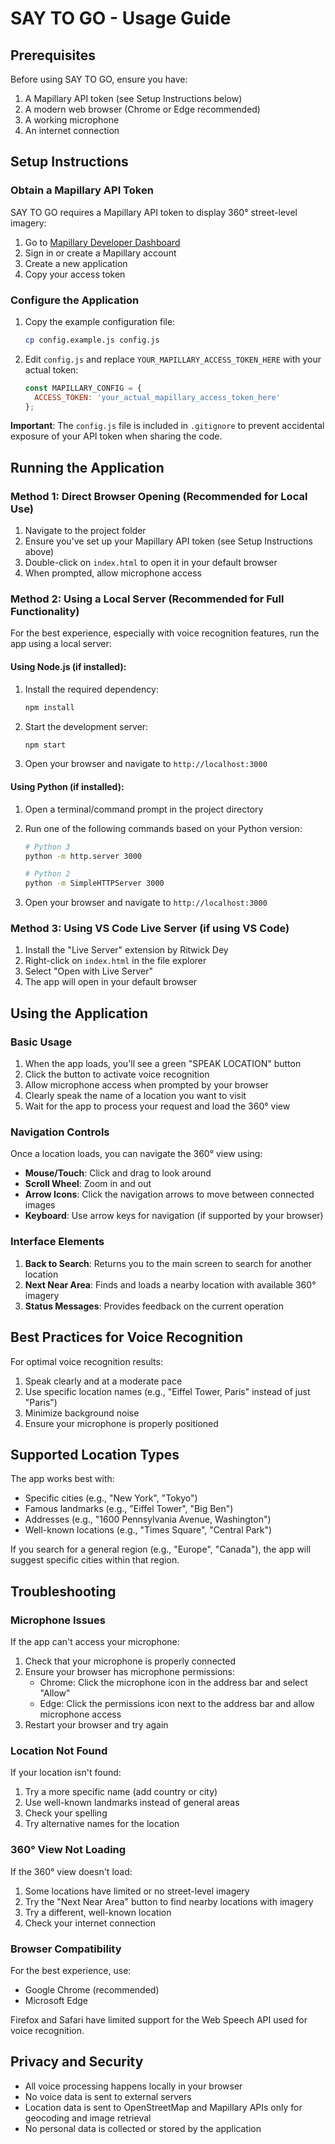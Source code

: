 # SAY TO GO - Usage Guide

## Prerequisites

Before using SAY TO GO, ensure you have:

1. A Mapillary API token (see Setup Instructions below)
2. A modern web browser (Chrome or Edge recommended)
3. A working microphone
4. An internet connection

## Setup Instructions

### Obtain a Mapillary API Token

SAY TO GO requires a Mapillary API token to display 360° street-level imagery:

1. Go to [Mapillary Developer Dashboard](https://www.mapillary.com/dashboard/developers)
2. Sign in or create a Mapillary account
3. Create a new application
4. Copy your access token

### Configure the Application

1. Copy the example configuration file:
   ```bash
   cp config.example.js config.js
   ```
   
2. Edit `config.js` and replace `YOUR_MAPILLARY_ACCESS_TOKEN_HERE` with your actual token:
   ```javascript
   const MAPILLARY_CONFIG = {
     ACCESS_TOKEN: 'your_actual_mapillary_access_token_here'
   };
   ```

**Important**: The `config.js` file is included in `.gitignore` to prevent accidental exposure of your API token when sharing the code.

## Running the Application

### Method 1: Direct Browser Opening (Recommended for Local Use)

1. Navigate to the project folder
2. Ensure you've set up your Mapillary API token (see Setup Instructions above)
3. Double-click on `index.html` to open it in your default browser
4. When prompted, allow microphone access

### Method 2: Using a Local Server (Recommended for Full Functionality)

For the best experience, especially with voice recognition features, run the app using a local server:

#### Using Node.js (if installed):

1. Install the required dependency:
   ```bash
   npm install
   ```

2. Start the development server:
   ```bash
   npm start
   ```

3. Open your browser and navigate to `http://localhost:3000`

#### Using Python (if installed):

1. Open a terminal/command prompt in the project directory
2. Run one of the following commands based on your Python version:
   ```bash
   # Python 3
   python -m http.server 3000
   
   # Python 2
   python -m SimpleHTTPServer 3000
   ```

3. Open your browser and navigate to `http://localhost:3000`

### Method 3: Using VS Code Live Server (if using VS Code)

1. Install the "Live Server" extension by Ritwick Dey
2. Right-click on `index.html` in the file explorer
3. Select "Open with Live Server"
4. The app will open in your default browser

## Using the Application

### Basic Usage

1. When the app loads, you'll see a green "SPEAK LOCATION" button
2. Click the button to activate voice recognition
3. Allow microphone access when prompted by your browser
4. Clearly speak the name of a location you want to visit
5. Wait for the app to process your request and load the 360° view

### Navigation Controls

Once a location loads, you can navigate the 360° view using:

- **Mouse/Touch**: Click and drag to look around
- **Scroll Wheel**: Zoom in and out
- **Arrow Icons**: Click the navigation arrows to move between connected images
- **Keyboard**: Use arrow keys for navigation (if supported by your browser)

### Interface Elements

1. **Back to Search**: Returns you to the main screen to search for another location
2. **Next Near Area**: Finds and loads a nearby location with available 360° imagery
3. **Status Messages**: Provides feedback on the current operation

## Best Practices for Voice Recognition

For optimal voice recognition results:

1. Speak clearly and at a moderate pace
2. Use specific location names (e.g., "Eiffel Tower, Paris" instead of just "Paris")
3. Minimize background noise
4. Ensure your microphone is properly positioned

## Supported Location Types

The app works best with:

- Specific cities (e.g., "New York", "Tokyo")
- Famous landmarks (e.g., "Eiffel Tower", "Big Ben")
- Addresses (e.g., "1600 Pennsylvania Avenue, Washington")
- Well-known locations (e.g., "Times Square", "Central Park")

If you search for a general region (e.g., "Europe", "Canada"), the app will suggest specific cities within that region.

## Troubleshooting

### Microphone Issues

If the app can't access your microphone:

1. Check that your microphone is properly connected
2. Ensure your browser has microphone permissions:
   - Chrome: Click the microphone icon in the address bar and select "Allow"
   - Edge: Click the permissions icon next to the address bar and allow microphone access
3. Restart your browser and try again

### Location Not Found

If your location isn't found:

1. Try a more specific name (add country or city)
2. Use well-known landmarks instead of general areas
3. Check your spelling
4. Try alternative names for the location

### 360° View Not Loading

If the 360° view doesn't load:

1. Some locations have limited or no street-level imagery
2. Try the "Next Near Area" button to find nearby locations with imagery
3. Try a different, well-known location
4. Check your internet connection

### Browser Compatibility

For the best experience, use:
- Google Chrome (recommended)
- Microsoft Edge

Firefox and Safari have limited support for the Web Speech API used for voice recognition.

## Privacy and Security

- All voice processing happens locally in your browser
- No voice data is sent to external servers
- Location data is sent to OpenStreetMap and Mapillary APIs only for geocoding and image retrieval
- No personal data is collected or stored by the application